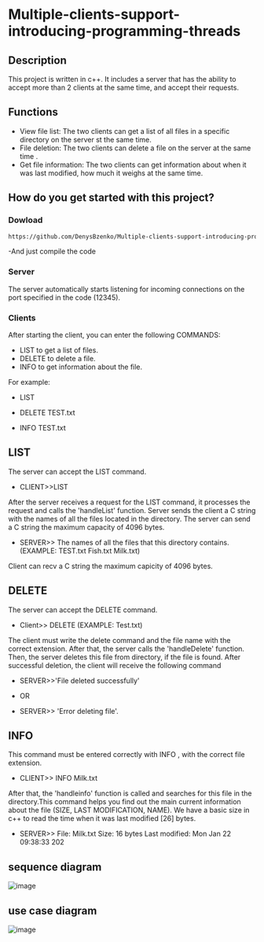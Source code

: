 # Multiple-clients-support-introducing-programming-threads

## Description

This project is written in c++. It includes a server that has the ability to accept more than 2 clients at the same time, and accept their requests.

## Functions

- View file list: The two clients can get a list of all files in a specific directory on the server st the same time.
- File deletion: The two clients can delete a file on the server at the same time .
- Get file information: The two clients can get information about when it was last modified, how much it weighs at the same time.

## How do you get started with this project?

### Dowload 
``` bash
https://github.com/DenysBzenko/Multiple-clients-support-introducing-programming-threads.git
```
-And just compile the code

### Server

The server automatically starts listening for incoming connections on the port specified in the code (12345).

### Clients

After starting the client, you can enter the following COMMANDS:
- LIST to get a list of files.
- DELETE <filename>  to delete a file.
- INFO <filename> to get information about the file.

For example:

- LIST

- DELETE TEST.txt

- INFO TEST.txt

## LIST

The server can accept the LIST command.
- CLIENT>>LIST
  
After the server receives a request for the LIST command, it processes the request and calls the 'handleList' function. Server sends the client a C string with the names of all the files located in the directory. The server can send a C string the maximum capacity of 4096 bytes.

- SERVER>> The names of all the files that this directory contains.(EXAMPLE: TEST.txt Fish.txt Milk.txt)

Client can recv a C string the maximum capicity of 4096 bytes. 
  


## DELETE 
The server can accept the DELETE <FILENAME> command.
- Client>> DELETE <FILENAME> (EXAMPLE: Test.txt)
  
The client must write the delete command and the file name with the correct extension. After that, the server calls the 'handleDelete' function. Then, the server deletes this file from directory, if the file is found. After successful deletion, the client will receive the following command
- SERVER>>'File deleted successfully'
* OR 
- SERVER>> 'Error deleting file'. 

## INFO

This command must be entered correctly with INFO <FILENAME>, with the correct file extension.
- CLIENT>> INFO Milk.txt
  
After that, the 'handleinfo' function is called and searches for this file in the directory.This command helps you find out the main current information about the file (SIZE, LAST MODIFICATION, NAME). We have a basic size in c++ to read the time when it was last modified [26] bytes.

- SERVER>> File: Milk.txt
Size: 16 bytes
Last modified: Mon Jan 22 09:38:33 202

## sequence diagram
![image](https://github.com/DenysBzenko/Multiple-clients-support-introducing-programming-threads/assets/119534908/ce0044e7-6fea-4f57-a2ff-64a1cc03d578)

## use case diagram 
![image](https://github.com/DenysBzenko/Multiple-clients-support-introducing-programming-threads/assets/119534908/92751688-3473-4ee7-a9bc-f3b9a5353922)


